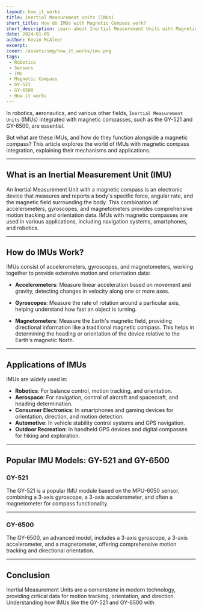 ```yaml
---
layout: how_it_works
title: Inertial Measurement Units (IMUs)
short_title: How do IMUs with Magnetic Compass work?
short_description: Learn about Inertial Measurement Units with Magnetic Compass Integration
date: 2024-01-05
author: Kevin McAleer
excerpt:
cover: /assets/img/how_it_works/imu.png
tags:
 - Robotics
 - Sensors
 - IMU
 - Magnetic Compass
 - GY-521
 - GY-6500
 - How it works
---
```


In robotics, aeronautics, and various other fields, `Inertial Measurement Units` (IMUs) integrated with magnetic compasses, such as the GY-521 and GY-6500, are essential.

But what are these IMUs, and how do they function alongside a magnetic compass? This article explores the world of IMUs with magnetic compass integration, explaining their mechanisms and applications.

---

## What is an Inertial Measurement Unit (IMU)

An Inertial Measurement Unit with a magnetic compass is an electronic device that measures and reports a body's specific force, angular rate, and the magnetic field surrounding the body. This combination of accelerometers, gyroscopes, and magnetometers provides comprehensive motion tracking and orientation data. IMUs with magnetic compasses are used in various applications, including navigation systems, smartphones, and robotics.

---

## How do IMUs Work?

IMUs consist of accelerometers, gyroscopes, and magnetometers, working together to provide extensive motion and orientation data:

* **Accelerometers**: Measure linear acceleration based on movement and gravity, detecting changes in velocity along one or more axes.

* **Gyroscopes**: Measure the rate of rotation around a particular axis, helping understand how fast an object is turning.

* **Magnetometers**: Measure the Earth's magnetic field, providing directional information like a traditional magnetic compass. This helps in determining the heading or orientation of the device relative to the Earth's magnetic North.

---

## Applications of IMUs

IMUs are widely used in:

* **Robotics**: For balance control, motion tracking, and orientation.
* **Aerospace**: For navigation, control of aircraft and spacecraft, and heading determination.
* **Consumer Electronics**: In smartphones and gaming devices for orientation, direction, and motion detection.
* **Automotive**: In vehicle stability control systems and GPS navigation.
* **Outdoor Recreation**: In handheld GPS devices and digital compasses for hiking and exploration.

---

## Popular IMU Models: GY-521 and GY-6500

### GY-521

The GY-521 is a popular IMU module based on the MPU-6050 sensor, combining a 3-axis gyroscope, a 3-axis accelerometer, and often a magnetometer for compass functionality.

---

### GY-6500

The GY-6500, an advanced model, includes a 3-axis gyroscope, a 3-axis accelerometer, and a magnetometer, offering comprehensive motion tracking and directional orientation.

---

## Conclusion

Inertial Measurement Units are a cornerstone in modern technology, providing critical data for motion tracking, orientation, and direction. Understanding how IMUs like the GY-521 and GY-6500 with
